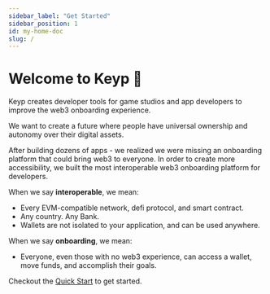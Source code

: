 ```yaml
---
sidebar_label: "Get Started"
sidebar_position: 1
id: my-home-doc
slug: /
---
```


# Welcome to Keyp 🍩

Keyp creates developer tools for game studios and app developers to improve the web3 onboarding experience.

We want to create a future where people have universal ownership and autonomy over their digital assets.‍

After building dozens of apps - we realized we were missing an onboarding platform that could bring web3 to everyone. In order to create more accessibility, we built the most interoperable web3 onboarding platform for developers.

When we say **interoperable**, we mean:

- Every EVM-compatible network, defi protocol, and smart contract.
- Any country. Any Bank.
- Wallets are not isolated to your application, and can be used anywhere.

When we say **onboarding**, we mean:

- Everyone, even those with no web3 experience, can access a wallet, move funds, and accomplish their goals.

Checkout the [Quick Start](docs/get-started/intro.md) to get started.
